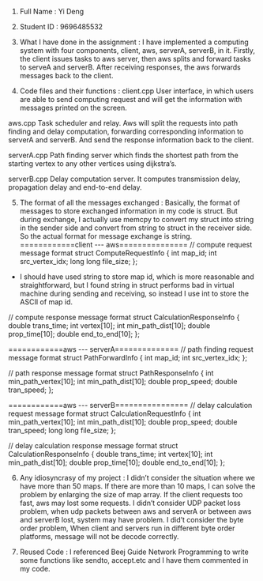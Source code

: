 1. Full Name : Yi Deng

2. Student ID : 9696485532

3. What I have done in the assignment : 
	I have implemented a computing system with four components, client, aws, serverA, serverB, in it. Firstly, the client issues tasks to aws server, then aws splits and forward tasks to serveA and serverB. After receiving responses, the aws forwards messages back to the client. 

4. Code files and their functions :
client.cpp
User interface, in which users are able to send computing request and will get the information with messages printed on the screen.

aws.cpp
Task scheduler and relay. Aws will split the requests into path finding and delay computation, forwarding corresponding information to serverA and serverB. And send the response information back to the client.

serverA.cpp
Path finding server which finds the shortest path from the starting vertex to any other vertices using dijkstra’s.

serverB.cpp
Delay computation server. It computes transmission delay, propagation delay and end-to-end delay.

5. The format of all the messages exchanged :
Basically, the format of messages to store exchanged information in my code is struct. But during exchange, I actually use memcpy to convert my struct into string in the sender side and convert from string to struct in the receiver side. So the actual format for message exchange is string.
============client --- aws===============
// compute request message format 
struct ComputeRequestInfo
{
    int     		map_id;
    int     		src_vertex_idx;
    long long		file_size;
};
* I should have used string to store map id, which is more reasonable and straightforward, but I found string in struct performs bad in virtual machine during sending and receiving, so instead I use int to store the ASCII of map id.

// compute response message format
struct CalculationResponseInfo
{
    double	trans_time;
    int		vertex[10];
    int		min_path_dist[10];
    double	prop_time[10];
    double	end_to_end[10];
};

============aws --- serverA==============
// path finding request message format
struct PathForwardInfo
{
    int     map_id;
    int     src_vertex_idx;
};

// path response message format
struct PathResponseInfo
{
    int		min_path_vertex[10];
    int		min_path_dist[10];
    double	prop_speed;
    double	tran_speed;
};

============aws --- serverB================
// delay calculation request message format
struct CalculationRequestInfo
{
    int			min_path_vertex[10];
    int			min_path_dist[10];
    double 		prop_speed;
    double  		tran_speed;
    long long  	file_size;
};

// delay calculation response message format
struct CalculationResponseInfo
{
    double	trans_time;
    int		vertex[10];
    int		min_path_dist[10];
    double  	prop_time[10];
    double 	end_to_end[10];
};

6. Any idiosyncrasy of my project : 
I didn’t consider the situation where we have more than 50 maps. If there are more than 10 maps, I can solve the problem by enlarging the size of map array.
If the client requests too fast, aws may lost some requests.
I didn’t consider UDP packet loss problem, when udp packets between aws and serverA or between aws and serverB lost, system may have problem.
I did’t consider the byte order problem, When client and servers run in different byte order platforms, message will not be decode correctly.

7. Reused Code : 
	I referenced Beej Guide Network Programming to write some functions like sendto, accept.etc and I have them commented in my code.

